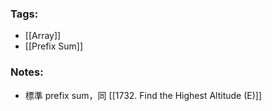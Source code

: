 ### Tags:
- [[Array]]
- [[Prefix Sum]]
### Notes:
- 標準 prefix sum，同 [[1732. Find the Highest Altitude (E)]]

